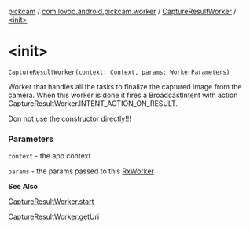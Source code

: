 [pickcam](../../index.md) / [com.lovoo.android.pickcam.worker](../index.md) / [CaptureResultWorker](index.md) / [&lt;init&gt;](./-init-.md)

# &lt;init&gt;

`CaptureResultWorker(context: Context, params: WorkerParameters)`

Worker that handles all the tasks to finalize the captured image from the camera.
When this worker is done it fires a BroadcastIntent with action CaptureResultWorker.INTENT_ACTION_ON_RESULT.

Don not use the constructor directly!!!

### Parameters

`context` - the app context

`params` - the params passed to this [RxWorker](#)

**See Also**

[CaptureResultWorker.start](start.md)

[CaptureResultWorker.getUri](get-uri.md)

